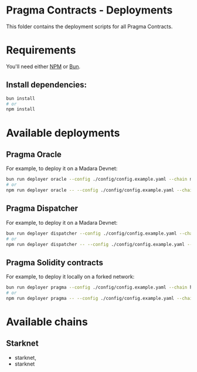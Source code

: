 # Pragma Contracts - Deployments

This folder contains the deployment scripts for all Pragma Contracts.

# Requirements

You'll need either [NPM](https://www.npmjs.com/) or [Bun](https://bun.sh/).

## Install dependencies:

```bash
bun install
# or
npm install
```

# Available deployments

## Pragma Oracle

For example, to deploy it on a Madara Devnet:

```bash
bun run deployer oracle --config ./config/config.example.yaml --chain madara_devnet
# or
npm run deployer oracle -- --config ./config/config.example.yaml --chain madara_devnet
```

## Pragma Dispatcher

For example, to deploy it on a Madara Devnet:

```bash
bun run deployer dispatcher --config ./config/config.example.yaml --chain madara_devnet
# or
npm run deployer dispatcher -- --config ./config/config.example.yaml --chain madara_devnet
```

## Pragma Solidity contracts

For example, to deploy it locally on a forked network:

```bash
bun run deployer pragma --config ./config/config.example.yaml --chain hardhat
# or
npm run deployer pragma -- --config ./config/config.example.yaml --chain hardhat
```

# Available chains

## Starknet

- starknet,
- starknet

